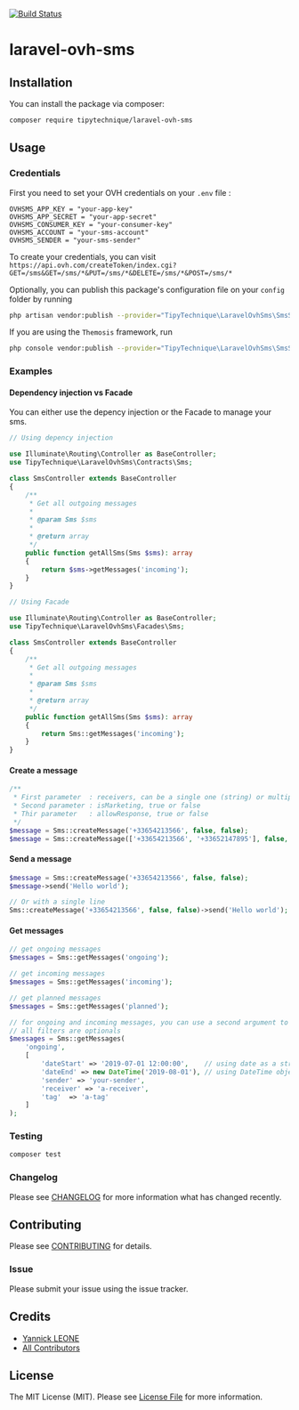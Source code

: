 [![Build Status](https://travis-ci.com/tipytechnique/laravel-ovh-sms.svg?branch=master)](https://travis-ci.com/tipytechnique/laravel-ovh-sms)
# laravel-ovh-sms

## Installation

You can install the package via composer:

``` bash
composer require tipytechnique/laravel-ovh-sms
```

## Usage

### Credentials
First you need to set your OVH credentials on your `.env` file :
```
OVHSMS_APP_KEY = "your-app-key"
OVHSMS_APP_SECRET = "your-app-secret"
OVHSMS_CONSUMER_KEY = "your-consumer-key"
OVHSMS_ACCOUNT = "your-sms-account"
OVHSMS_SENDER = "your-sms-sender"
```
To create your credentials, you can visit `https://api.ovh.com/createToken/index.cgi?GET=/sms&GET=/sms/*&PUT=/sms/*&DELETE=/sms/*&POST=/sms/*`

Optionally, you can publish this package's configuration file on your `config` folder by running 
```bash 
php artisan vendor:publish --provider="TipyTechnique\LaravelOvhSms\SmsServiceProvider"
```
If you are using the `Themosis` framework, run 
```bash 
php console vendor:publish --provider="TipyTechnique\LaravelOvhSms\SmsServiceProvider"
```

### Examples
#### Dependency injection vs Facade
You can either use the depency injection or the Facade to manage your sms.
``` php
// Using depency injection

use Illuminate\Routing\Controller as BaseController;
use TipyTechnique\LaravelOvhSms\Contracts\Sms;

class SmsController extends BaseController
{
    /**
     * Get all outgoing messages
     *
     * @param Sms $sms
     *
     * @return array
     */
    public function getAllSms(Sms $sms): array
    {
        return $sms->getMessages('incoming');
    }
}
```
``` php
// Using Facade

use Illuminate\Routing\Controller as BaseController;
use TipyTechnique\LaravelOvhSms\Facades\Sms;

class SmsController extends BaseController
{
    /**
     * Get all outgoing messages
     *
     * @param Sms $sms
     *
     * @return array
     */
    public function getAllSms(Sms $sms): array
    {
        return Sms::getMessages('incoming');
    }
}
```

#### Create a message
``` php
/**
 * First parameter  : receivers, can be a single one (string) or multiple (array)
 * Second parameter : isMarketing, true or false
 * Thir parameter   : allowResponse, true or false
 */
$message = Sms::createMessage('+33654213566', false, false);
$message = Sms::createMessage(['+33654213566', '+33652147895'], false, true);
```

#### Send a message
``` php
$message = Sms::createMessage('+33654213566', false, false);
$message->send('Hello world');

// Or with a single line
Sms::createMessage('+33654213566', false, false)->send('Hello world');
```

#### Get messages
``` php
// get ongoing messages
$messages = Sms::getMessages('ongoing');

// get incoming messages
$messages = Sms::getMessages('incoming');

// get planned messages
$messages = Sms::getMessages('planned');

// for ongoing and incoming messages, you can use a second argument to set filters
// all filters are optionals
$messages = Sms::getMessages(
    'ongoing', 
    [
        'dateStart' => '2019-07-01 12:00:00',    // using date as a string
        'dateEnd' => new DateTime('2019-08-01'), // using DateTime object
        'sender' => 'your-sender',
        'receiver' => 'a-receiver',
        'tag'  => 'a-tag'   
    ]
);
```

### Testing

``` bash
composer test
```

### Changelog

Please see [CHANGELOG](CHANGELOG.md) for more information what has changed recently.

## Contributing

Please see [CONTRIBUTING](CONTRIBUTING.md) for details.

### Issue

Please submit your issue using the issue tracker.

## Credits

- [Yannick LEONE](https://github.com/tipytechnique)
- [All Contributors](../../contributors)

## License

The MIT License (MIT). Please see [License File](LICENSE.md) for more information.